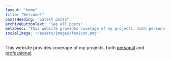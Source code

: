 ```yaml
---
layout: "home"
title: "Welcome!"
postsHeading: "Latest posts"
archiveButtonText: "See all posts"
metaDesc: "This website provides coverage of my projects, both personal and professional."
socialImage: "/assets/images/favicon.png"
---
```


This website provides coverage of my projects, both [personal](/tags/personal/) and [professional](/tags/professional/).
